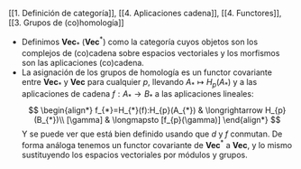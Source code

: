 [[1. Definición de categoría]], [[4. Aplicaciones cadena]], [[4. Functores]], [[3. Grupos de (co)homología]]

- Definimos $\mathbf{Vec}_{*}$ ($\mathbf{Vec}^{*}$) como la categoría cuyos objetos son los complejos de (co)cadena sobre espacios vectoriales y los morfismos son las aplicaciones (co)cadena.
- La asignación de los grupos de homología es un functor covariante entre $\mathbf{Vec}_{*}$ y $\mathbf{Vec}$ para cualquier $p$, llevando $A_{*} \longmapsto H_{p}(A_{*})$ y a las aplicaciones de cadena $f:A_{*}\longrightarrow B_{*}$ a las aplicaciones lineales:$$
\begin{align*}
f_{*}=H_{*}(f):H_{p}(A_{*}) & \longrightarrow H_{p}(B_{*})\\
[\gamma] & \longmapsto [f_{p}(\gamma)]
\end{align*}
$$Y se puede ver que está bien definido usando que $d$ y $f$ conmutan. De forma análoga tenemos un functor covariante de $\mathbf{Vec}^{*}$ a $\mathbf{Vec}$, y lo mismo sustituyendo los espacios vectoriales por módulos y grupos.
